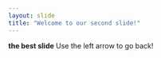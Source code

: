 ```yaml
---
layout: slide
title: "Welcome to our second slide!"
---
```

**the best slide**
Use the left arrow to go back!
